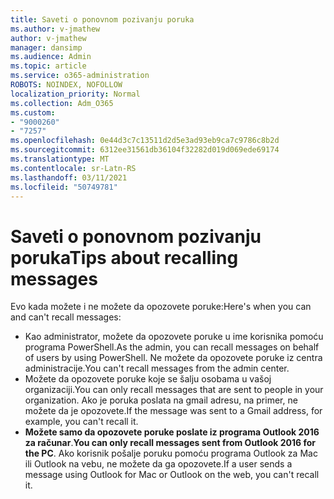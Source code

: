 ```yaml
---
title: Saveti o ponovnom pozivanju poruka
ms.author: v-jmathew
author: v-jmathew
manager: dansimp
ms.audience: Admin
ms.topic: article
ms.service: o365-administration
ROBOTS: NOINDEX, NOFOLLOW
localization_priority: Normal
ms.collection: Adm_O365
ms.custom:
- "9000260"
- "7257"
ms.openlocfilehash: 0e44d3c7c13511d2d5e3ad93eb9ca7c9786c8b2d
ms.sourcegitcommit: 6312ee31561db36104f32282d019d069ede69174
ms.translationtype: MT
ms.contentlocale: sr-Latn-RS
ms.lasthandoff: 03/11/2021
ms.locfileid: "50749781"
---
```

# <a name="tips-about-recalling-messages"></a><span data-ttu-id="0682b-102">Saveti o ponovnom pozivanju poruka</span><span class="sxs-lookup"><span data-stu-id="0682b-102">Tips about recalling messages</span></span>

<span data-ttu-id="0682b-103">Evo kada možete i ne možete da opozovete poruke:</span><span class="sxs-lookup"><span data-stu-id="0682b-103">Here's when you can and can't recall messages:</span></span>

* <span data-ttu-id="0682b-104">Kao administrator, možete da opozovete poruke u ime korisnika pomoću programa PowerShell.</span><span class="sxs-lookup"><span data-stu-id="0682b-104">As the admin, you can recall messages on behalf of users by using PowerShell.</span></span> <span data-ttu-id="0682b-105">Ne možete da opozovete poruke iz centra administracije.</span><span class="sxs-lookup"><span data-stu-id="0682b-105">You can't recall messages from the admin center.</span></span>
* <span data-ttu-id="0682b-106">Možete da opozovete poruke koje se šalju osobama u vašoj organizaciji.</span><span class="sxs-lookup"><span data-stu-id="0682b-106">You can only recall messages that are sent to people in your organization.</span></span> <span data-ttu-id="0682b-107">Ako je poruka poslata na gmail adresu, na primer, ne možete da je opozovete.</span><span class="sxs-lookup"><span data-stu-id="0682b-107">If the message was sent to a Gmail address, for example, you can't recall it.</span></span>
* <span data-ttu-id="0682b-108">**Možete samo da opozovete poruke poslate iz programa Outlook 2016 za računar**.</span><span class="sxs-lookup"><span data-stu-id="0682b-108">**You can only recall messages sent from Outlook 2016 for the PC**.</span></span> <span data-ttu-id="0682b-109">Ako korisnik pošalje poruku pomoću programa Outlook za Mac ili Outlook na vebu, ne možete da ga opozovete.</span><span class="sxs-lookup"><span data-stu-id="0682b-109">If a user sends a message using Outlook for Mac or Outlook on the web, you can't recall it.</span></span>
